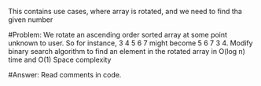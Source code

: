 This contains use cases, where array is rotated, and we need to find tha given number

#Problem:
We rotate an ascending order sorted array at some point unknown to user. So for instance, 3 4 5 6 7 might become 5 6 7 3 4.
Modify binary search algorithm to find an element in the rotated array in O(log n) time and O(1) Space complexity

#Answer:
Read comments in code.
